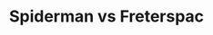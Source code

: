 ---
pid: MX68
title: Spiderman vs Freterspac
location_transcription: 
zipcode: 
outside_phl: 
neighborhood: 
age: '7'
age_range: 6-13
instagram: 
image_file_name: MX_68.jpg
proposal_transcription: 
topic: Pop Culture
topic_summary: '0'
type: Other No Form
keywords_other: 
credit: Frankie
image_labels: Spiderman vs Freterspac
twitter: 
facebook: 
permalink: "/monuments/mx68/"
layout: item-page
---